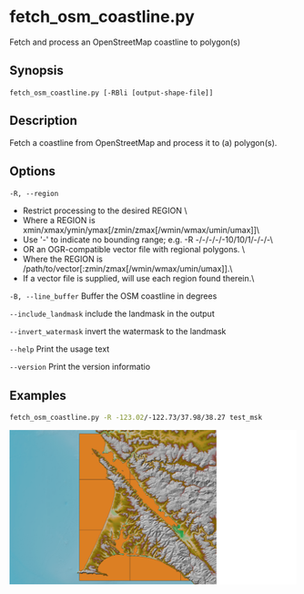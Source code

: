 # fetch_osm_coastline.py

Fetch and process an OpenStreetMap coastline to polygon(s)

## Synopsis

```
fetch_osm_coastline.py [-RBli [output-shape-file]]
```

## Description

Fetch a coastline from OpenStreetMap and process it to (a) polygon(s).

## Options

`-R, --region`

* Restrict processing to the desired REGION \
* Where a REGION is xmin/xmax/ymin/ymax[/zmin/zmax[/wmin/wmax/umin/umax]]\
* Use '-' to indicate no bounding range; e.g. -R -/-/-/-/-10/10/1/-/-/-\
* OR an OGR-compatible vector file with regional polygons. \
* Where the REGION is /path/to/vector[:zmin/zmax[/wmin/wmax/umin/umax]].\
* If a vector file is supplied, will use each region found therein.\

`-B, --line_buffer`
Buffer the OSM coastline in degrees

`--include_landmask`
include the landmask in the output

`--invert_watermask`
invert the watermask to the landmask

`--help`
Print the usage text

`--version`
Print the version informatio

## Examples

```bash
fetch_osm_coastline.py -R -123.02/-122.73/37.98/38.27 test_msk
```

![](/media/osm_coastpoly.png)

